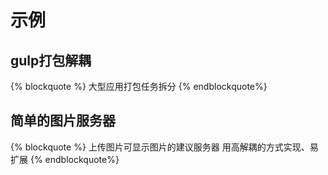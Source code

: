 # 示例
## gulp打包解耦
{% blockquote %}
    大型应用打包任务拆分
{% endblockquote%}

## 简单的图片服务器
{% blockquote %}
    上传图片可显示图片的建议服务器
    用高解耦的方式实现、易扩展
{% endblockquote%}